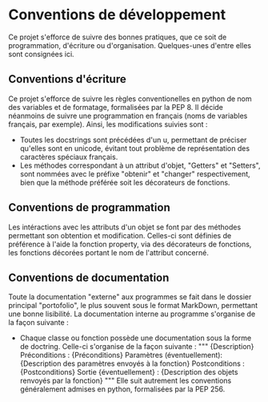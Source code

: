# Conventions de développement
Ce projet s'efforce de suivre des bonnes pratiques, que ce soit de
programmation, d'écriture ou d'organisation. Quelques-unes d'entre elles sont
consignées ici.

## Conventions d'écriture
Ce projet s'efforce de suivre les règles conventionelles en python de nom des
variables et de formatage, formalisées par la PEP 8.
Il décide néanmoins de suivre une programmation en
français (noms de variables français, par exemple). Ainsi, les modifications
suivies sont :
- Toutes les docstrings sont précédées d'un u, permettant de préciser qu'elles
  sont en unicode, évitant tout problème de représentation des caractères
  spéciaux français.
- Les méthodes correspondant à un attribut d'objet, "Getters" et "Setters", sont
  nommées avec le préfixe "obtenir" et "changer" respectivement, bien que la
  méthode préférée soit les décorateurs de fonctions.

## Conventions de programmation
Les intéractions avec les attributs d'un objet se font par des méthodes
permettant son obtention et modification. Celles-ci sont définies de préférence
à l'aide la fonction property, via des décorateurs de fonctions, les fonctions
décorées portant le nom de l'attribut concerné.

## Conventions de documentation
Toute la documentation "externe" aux programmes se fait dans le dossier
principal "portofolio", le plus souvent sous le format MarkDown, permettant une
bonne lisibilité.
La documentation interne au programme s'organise de la façon suivante :
- Chaque classe ou fonction possède une documentation sous la forme de doctring.
  Celle-ci s'organise de la façon suivante :
  """
  	{Description}
	Préconditions :
		{Préconditions}
		Paramètres (éventuellement):
			{Description des paramètres envoyés à la fonction}
	Postconditions :
		{Postconditions}
		Sortie {éventuellement} :
			{Description des objets renvoyés par la fonction}
  """
  Elle suit autrement les conventions généralement admises en python,
  formalisées par la PEP 256.
